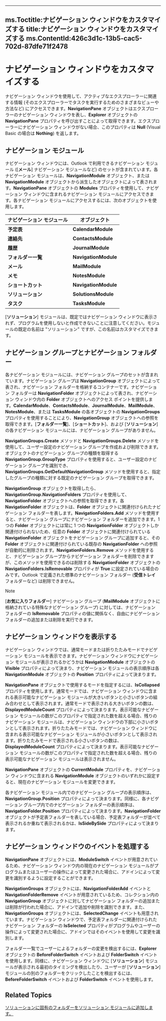 

---
ms.Toctitle:ナビゲーション ウィンドウをカスタマイズする
title:ナビゲーション ウィンドウをカスタマイズする
ms.ContentId:426c3d1c-13b5-cac5-702d-87dfe71f2478
---
# ナビゲーション ウィンドウをカスタマイズする




ナビゲーション ウィンドウを使用して、アクティブなエクスプローラーに関連する情報 (そのエクスプローラーでタスクを実行するためのさまざまなビューや方法など) にアクセスできます。**NavigationPane** オブジェクトはエクスプローラーのナビゲーション ウィンドウを表し、**Explorer** オブジェクトの **NavigationPane** プロパティを呼び出すことによって取得できます。エクスプローラーにナビゲーション ウィンドウがない場合、このプロパティは **Null** (Visual Basic の場合は **Nothing**) を返します。

## ナビゲーション モジュール
ナビゲーション ウィンドウには、Outlook で利用できるナビゲーション モジュール ([**メール**] ナビゲーション モジュールなど) のセットが含まれています。各ナビゲーション モジュールは、**NavigationModule** オブジェクト、または **NavigationModule** オブジェクトから派生したオブジェクトによって表されます。**NavigationPane** オブジェクトの **Modules** プロパティを使用して、ナビゲーション ウィンドウに含まれるナビゲーション モジュールにアクセスできます。各ナビゲーション モジュールにアクセスするには、次のオブジェクトを使用します。

|**ナビゲーション モジュール**|**オブジェクト**|
|---|---|
|**予定表**|**CalendarModule**|
|**連絡先**|**ContactsModule**|
|**履歴**|**JournalModule**|
|**フォルダー一覧**|**NavigationModule**|
|**メール**|**MailModule**|
|**メモ**|**NotesModule**|
|**ショートカット**|**NavigationModule**|
|**ソリューション**|**SolutionsModule**|
|**タスク**|**TasksModule**|



[**ソリューション**] モジュールは、既定ではナビゲーション ウィンドウに表示されず、プログラムを使用しないと作成できないことに注意してください。モジュールの既定の名前は "ソリューション" ですが、この名前はカスタマイズできます。



## ナビゲーション グループとナビゲーション フォルダー
各ナビゲーション モジュールには、ナビゲーション グループのセットが含まれています。ナビゲーション グループは **NavigationGroup** オブジェクトによって表され、ナビゲーション フォルダーを格納するコンテナーです。ナビゲーション フォルダーは **NavigationFolder** オブジェクトによって表され、ナビゲーション ウィンドウ内の **Folder** オブジェクトへのアクセス ポイントを提供します。**CalendarModule**、**ContactsModule**、**JournalModule**、**MailModule**、**NotesModule**、または **TasksModule** の各オブジェクトの **NavigationGroups** プロパティを使用することにより、**NavigationGroup** オブジェクトへの参照を取得できます。[**フォルダー一覧**]、[**ショートカット**]、および [**ソリューション**] の各ナビゲーション モジュールには、ナビゲーション グループがありません。



**NavigationGroups.Create** メソッドと **NavigationGroups.Delete** メソッドを使用して、ユーザー設定のナビゲーション グループを作成および削除できます。オブジェクトのナビゲーション グループの種類を取得する **NavigationGroup.GroupType** プロパティを使用すると、ユーザー設定のナビゲーション グループを識別でき、**NavigationGroups.GetDefaultNavigationGroup** メソッドを使用すると、指定したグループの種類に対する既定のナビゲーション グループを取得できます。



**NavigationGroup** オブジェクトを取得したら、**NavigationGroup.NavigationFolders** プロパティを使用して、**NavigationFolder** オブジェクトへの参照を取得できます。各 **NavigationFolder** オブジェクトは、**Folder** オブジェクトに関連付けられたナビゲーション フォルダーを表します。**NavigationFolders.Add** メソッドを使用すると、ナビゲーション グループにナビゲーション フォルダーを追加できます。1 つの **Folder** オブジェクトには常に 1 つの **NavigationFolder** オブジェクトしか関連付けられないため、任意の **Folder** オブジェクトに関連付けられている **NavigationFolder** オブジェクトをナビゲーション グループに追加すると、その **Folder** オブジェクトに関連付けられている既存の **NavigationFolder** への参照が自動的に削除されます。**NavigationFolders.Remove** メソッドを使用すると、ナビゲーション グループからナビゲーション フォルダーを削除できますが、このメソッドを使用できるのは削除する **NavigationFolder** オブジェクトの **NavigationFolders.IsRemovable** プロパティが **True** に設定されている場合のみです。Outlook で定義された標準のナビゲーション フォルダー (**受信トレイ** フォルダーなど) は削除できません。

>[!NOTE]
>[**お気に入りフォルダー**] ナビゲーション グループ (**MailModule** オブジェクトに格納されている特殊なナビゲーション グループ) に対しては、ナビゲーション フォルダーの **IsRemovable** プロパティの値に関係なく、自由にナビゲーション フォルダーの追加または削除を実行できます。





## ナビゲーション ウィンドウを表示する
ナビゲーション ウィンドウでは、通常モードまたは折りたたみモードでナビゲーション モジュールを表示できます。ナビゲーション ウィンドウにナビゲーション モジュールが表示されるかどうかは **NavigationModule** オブジェクトの **Visible** プロパティによって決まり、ナビゲーション モジュールの表示順序は各 **NavigationModule** オブジェクトの **Position** プロパティによって決まります。



**NavigationPane** オブジェクトで使用するモードを指定するには、**IsCollapsed** プロパティを使用します。通常モードでは、ナビゲーション ウィンドウに含まれる表示可能なナビゲーション モジュールが大きいボタンと小さいボタンの組み合わせとして表示されます。通常モードで表示される大きいボタンの数は、**DisplayedModuleCount** プロパティによって決まります。表示可能なナビゲーション モジュールの数がこのプロパティで指定された数を超える場合、残りのナビゲーション モジュールは、ナビゲーション ウィンドウの下部に小さいボタンとして表示されます。折りたたみモードでは、ナビゲーション ウィンドウに含まれる表示可能なナビゲーション モジュールが小さいボタンとして表示されます。折りたたみモードで表示される小さいボタンの数は、**DisplayedModuleCount** プロパティによって決まります。表示可能なナビゲーション モジュールの数がこのプロパティで指定された数を超える場合、残りの表示可能なナビゲーション モジュールは表示されません。



**NavigationPane** オブジェクトの **CurrentModule** プロパティを、ナビゲーション ウィンドウに含まれる **NavigationModule** オブジェクトのいずれかに設定すると、現在のナビゲーション モジュールを変更できます。



各ナビゲーション モジュール内でのナビゲーション グループの表示順序は、**NavigationGroup.Position** プロパティによって決まります。同様に、各ナビゲーション グループ内でのナビゲーション フォルダーの表示順序は、**NavigationFolder.Position** プロパティによって決まります。**NavigationFolder** オブジェクトが予定表フォルダーを表している場合、予定表フォルダーが並べて表示されるか重ねて表示されるかは、**IsSideBySide** プロパティによって決まります。



## ナビゲーション ウィンドウのイベントを処理する
**NavigationPane** オブジェクトには、**ModuleSwitch** イベントが用意されているため、ナビゲーション ウィンドウ内の現在のナビゲーション モジュールがプログラムまたはユーザーの操作によって変更された場合に、アドインによって変更を識別するように設定することができます。



**NavigationGroups** オブジェクトには、**NavigationFolderAdd** イベントと **NavigationFolderRemove** イベントが用意されているため、コレクション内の **NavigationGroup** オブジェクトに対してナビゲーション フォルダーの追加または削除が行われた場合に、アドインで追加や削除を識別できます。また、**NavigationGroups** オブジェクトには、**SelectedChange** イベントも用意されています。ナビゲーション ウィンドウで、予定表フォルダーに関連付けられたナビゲーション フォルダーの **IsSelected** プロパティがプログラムやユーザーの操作によって変更された場合に、アドインではそのイベントを使用して変更を識別します。



フォルダー一覧でユーザーによるフォルダーの変更を検出するには、**Explorer** オブジェクトの **BeforeFolderSwitch** イベントおよび **FolderSwitch** イベントを使用します。同様に、ナビゲーション ウィンドウに [**ソリューション**] モジュールが表示される最初のタイミングを検出したり、ユーザーが [**ソリューション**] モジュールの別のフォルダーをクリックしたことを検出するには、**BeforeFolderSwitch** イベントおよび **FolderSwitch** イベントを使用します。



## Related Topics

[ソリューションに固有のフォルダーをソリューション モジュールに追加します。](2180c3e3-b83b-7977-1bf6-61ae7cc64905.md)




